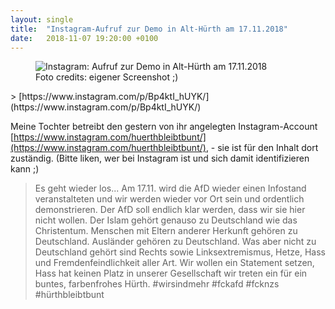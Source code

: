 ```yaml
---
layout: single
title:  "Instagram-Aufruf zur Demo in Alt-Hürth am 17.11.2018"
date:   2018-11-07 19:20:00 +0100
---
```

<figure class="align-center">
  <img src="{{ site.url }}{{ site.baseurl }}/assets/images/2018-11-07-Instagram-Aufruf-zur-Demo-in-Alt-Huerth-am-17-11-2018.png" alt="Instagram: Aufruf zur Demo in Alt-Hürth am 17.11.2018">
  <figcaption>Foto credits: eigener Screenshot ;)</figcaption>
</figure> 
> [https://www.instagram.com/p/Bp4ktI_hUYK/](https://www.instagram.com/p/Bp4ktI_hUYK/)

Meine Tochter betreibt den gestern von ihr angelegten Instagram-Account [https://www.instagram.com/huerthbleibtbunt/](https://www.instagram.com/huerthbleibtbunt/), - sie ist für den Inhalt dort zuständig.
(Bitte liken, wer bei Instagram ist und sich damit identifizieren kann ;)

> Es geht wieder los...
> Am 17.11. wird die AfD wieder einen Infostand veranstalteten und wir werden wieder vor Ort sein und ordentlich demonstrieren. Der AfD soll endlich klar werden, dass wir sie hier nicht wollen. Der Islam gehört genauso zu Deutschland wie das Christentum. Menschen mit Eltern anderer Herkunft gehören zu Deutschland. Ausländer gehören zu Deutschland. Was aber nicht zu Deutschland gehört sind Rechts sowie Linksextremismus, Hetze, Hass und Fremdenfeindlichkeit aller Art. Wir wollen ein Statement setzen, Hass hat keinen Platz in unserer Gesellschaft wir treten ein für ein buntes, farbenfrohes Hürth.
> #wirsindmehr #fckafd #fcknzs #hürthbleibtbunt


